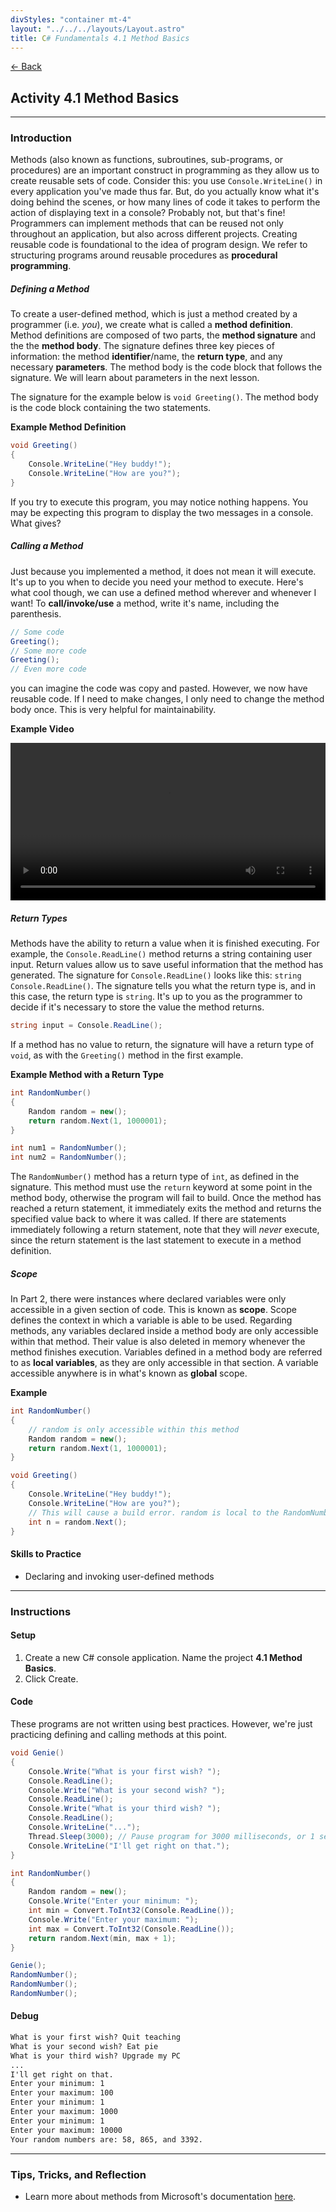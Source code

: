 ```yaml
---
divStyles: "container mt-4"
layout: "../../../layouts/Layout.astro"
title: C# Fundamentals 4.1 Method Basics
---
```


[← Back](/c-sharp-fundamentals/)

## Activity 4.1 Method Basics

---

### Introduction

Methods (also known as functions, subroutines, sub-programs, or procedures) are an important construct in programming as they allow us to create reusable sets of code. Consider this: you use `Console.WriteLine()` in every application you've made thus far. But, do you actually know what it's doing behind the scenes, or how many lines of code it takes to perform the action of displaying text in a console? Probably not, but that's fine! Programmers can implement methods that can be reused not only throughout an application, but also across different projects. Creating reusable code is foundational to the idea of program design. We refer to structuring programs around reusable procedures as **procedural programming**.

##### Defining a Method

To create a user-defined method, which is just a method created by a programmer (i.e. _you_), we create what is called a **method definition**. Method definitions are composed of two parts, the **method signature** and the the **method body**. The signature defines three key pieces of information: the method **identifier**/name, the **return type**, and any necessary **parameters**. The method body is the code block that follows the signature. We will learn about parameters in the next lesson.

The signature for the example below is `void Greeting()`. The method body is the code block containing the two statements.

**Example Method Definition**
```cs
void Greeting()
{
    Console.WriteLine("Hey buddy!");
    Console.WriteLine("How are you?");
}
```

If you try to execute this program, you may notice nothing happens. You may be expecting this program to display the two messages in a console. What gives?

##### Calling a Method

Just because you implemented a method, it does not mean it will execute. It's up to you when to decide you need your method to execute. Here's what cool though, we can use a defined method wherever and whenever I want! To **call/invoke/use** a method, write it's name, including the parenthesis.

```cs
// Some code
Greeting();
// Some more code
Greeting();
// Even more code
```

you can imagine the code was copy and pasted. However, we now have reusable code. If I need to make changes, I only need to change the method body once. This is very helpful for maintainability.

**Example Video**

<video src="/courses/c-sharp-fundamentals/method-animation.mp4" controls style="width: 100%; max-width: 640px;"></video>

##### Return Types

Methods have the ability to return a value when it is finished executing. For example, the `Console.ReadLine()` method returns a string containing user input. Return values allow us to save useful information that the method has generated. The signature for `Console.ReadLine()` looks like this: `string Console.ReadLine()`. The signature tells you what the return type is, and in this case, the return type is `string`. It's up to you as the programmer to decide if it's necessary to store the value the method returns.

```cs
string input = Console.ReadLine();
```

If a method has no value to return, the signature will have a return type of `void`, as with the `Greeting()` method in the first example.

**Example Method with a Return Type**

```cs
int RandomNumber()
{
    Random random = new();
    return random.Next(1, 1000001);
}

int num1 = RandomNumber();
int num2 = RandomNumber();
```

The `RandomNumber()` method has a return type of `int`, as defined in the signature. This method must use the `return` keyword at some point in the method body, otherwise the program will fail to build. Once the method has reached a return statement, it immediately exits the method and returns the specified value back to where it was called. If there are statements immediately following a return statement, note that they will _never_ execute, since the return statement is the last statement to execute in a method definition.

##### Scope

In Part 2, there were instances where declared variables were only accessible in a given section of code. This is known as **scope**. Scope defines the context in which a variable is able to be used. Regarding methods, any variables declared inside a method body are only accessible within that method. Their value is also deleted in memory whenever the method finishes execution. Variables defined in a method body are referred to as **local variables**, as they are only accessible in that section. A variable accessible anywhere is in what's known as **global** scope.

**Example**

```cs
int RandomNumber()
{
    // random is only accessible within this method
    Random random = new();
    return random.Next(1, 1000001);
}

void Greeting()
{
    Console.WriteLine("Hey buddy!");
    Console.WriteLine("How are you?");
    // This will cause a build error. random is local to the RandomNumber() method.
    int n = random.Next();
}
```

#### Skills to Practice

- Declaring and invoking user-defined methods

---

### Instructions

#### Setup

1. Create a new C# console application. Name the project **4.1 Method Basics**.
2. Click Create.

#### Code

These programs are not written using best practices. However, we're just practicing defining and calling methods at this point.

```cs
void Genie()
{
    Console.Write("What is your first wish? ");
    Console.ReadLine();
    Console.Write("What is your second wish? ");
    Console.ReadLine();
    Console.Write("What is your third wish? ");
    Console.ReadLine();
    Console.WriteLine("...");
    Thread.Sleep(3000); // Pause program for 3000 milliseconds, or 1 second.
    Console.WriteLine("I'll get right on that.");
}

int RandomNumber()
{
    Random random = new();
    Console.Write("Enter your minimum: ");
    int min = Convert.ToInt32(Console.ReadLine());
    Console.Write("Enter your maximum: ");
    int max = Convert.ToInt32(Console.ReadLine());
    return random.Next(min, max + 1);
}

Genie();
RandomNumber();
RandomNumber();
RandomNumber();
```

#### Debug

```txt
What is your first wish? Quit teaching
What is your second wish? Eat pie
What is your third wish? Upgrade my PC
...
I'll get right on that.
Enter your minimum: 1
Enter your maximum: 100
Enter your minimum: 1
Enter your maximum: 1000
Enter your minimum: 1
Enter your maximum: 10000
Your random numbers are: 58, 865, and 3392.
```

---

### Tips, Tricks, and Reflection

- Learn more about methods from Microsoft's documentation <a href="https://learn.microsoft.com/en-us/dotnet/csharp/methods" target="_blank">here</a>.
